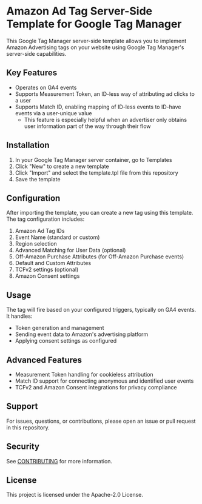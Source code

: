 # Amazon Ad Tag Server-Side Template for Google Tag Manager

This Google Tag Manager server-side template allows you to implement Amazon Advertising tags on your website using Google Tag Manager's server-side capabilities.

## Key Features

- Operates on GA4 events
- Supports Measurement Token, an ID-less way of attributing ad clicks to a user
- Supports Match ID, enabling mapping of ID-less events to ID-have events via a user-unique value
  - This feature is especially helpful when an advertiser only obtains user information part of the way through their flow

## Installation

1. In your Google Tag Manager server container, go to Templates
2. Click "New" to create a new template
3. Click "Import" and select the template.tpl file from this repository
4. Save the template

## Configuration

After importing the template, you can create a new tag using this template. The tag configuration includes:

1. Amazon Ad Tag IDs
2. Event Name (standard or custom)
3. Region selection
4. Advanced Matching for User Data (optional)
5. Off-Amazon Purchase Attributes (for Off-Amazon Purchase events)
6. Default and Custom Attributes
7. TCFv2 settings (optional)
8. Amazon Consent settings

## Usage

The tag will fire based on your configured triggers, typically on GA4 events. It handles:

- Token generation and management
- Sending event data to Amazon's advertising platform
- Applying consent settings as configured

## Advanced Features

- Measurement Token handling for cookieless attribution
- Match ID support for connecting anonymous and identified user events
- TCFv2 and Amazon Consent integrations for privacy compliance

## Support

For issues, questions, or contributions, please open an issue or pull request in this repository.

## Security

See [CONTRIBUTING](CONTRIBUTING.md#security-issue-notifications) for more information.

## License

This project is licensed under the Apache-2.0 License.